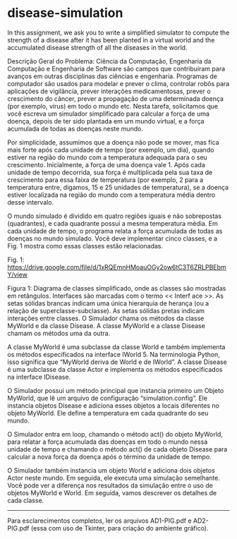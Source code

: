 # disease-simulation
In this assignment, we ask you to write a simplified simulator to compute the strength of a disease after it has been planted in a virtual world and the accumulated disease strength of all the diseases in the world.

Descrição Geral do Problema: Ciência da Computação, Engenharia da Computação e Engenharia de Software são campos que contribuı́ram para avanços em outras disciplinas das ciências e engenharia. Programas de computador são usados para modelar e prever o clima, controlar robôs para aplicações de vigilância, prever interações medicamentosas, prever o crescimento do câncer, prever a propagação de uma determinada doença (por exemplo, vı́rus) em todo o mundo etc. Nesta tarefa, solicitamos que você escreva um simulador simplificado para calcular a força de uma doença, depois de ter sido plantada em um mundo virtual, e a força acumulada de todas as doenças neste mundo.

Por simplicidade, assumimos que a doença não pode se mover, mas fica mais forte após cada unidade de tempo (por exemplo, um dia), quando estiver na região do mundo com a temperatura adequada para o seu crescimento. Inicialmente, a força de uma doença vale 1. Após cada unidade de tempo decorrida, sua força é multiplicada pela sua taxa de crescimento para essa faixa de temperatura (por exemplo, 2 para a temperatura entre, digamos, 15 e 25 unidades de temperatura), se a doença estiver localizada na região do mundo com a temperatura média dentro desse intervalo.

O mundo simulado é dividido em quatro regiões iguais e não sobrepostas (quadrantes), e cada quadrante possui a mesma temperatura média. Em cada unidade de tempo, o programa relata a força acumulada de todas as doenças no mundo simulado. Você deve implementar cinco classes, e a Fig. 1 mostra como essas classes estão relacionadas.

Fig. 1: https://drive.google.com/file/d/1xRQEmnHMoauOGy2ow6tC3T6ZRLPBEbmY/view

Figura 1: Diagrama de classes simplificado, onde as classes são mostradas em retângulos. Interfaces são marcadas com o termo << Interf ace >>. As setas sólidas brancas indicam uma única hierarquia de herança (ou a relação de superclasse-subclasse). As setas sólidas pretas indicam interações entre classes. O Simulador chama os métodos da classe MyWorld e da classe Disease. A classe MyWorld e a classe Disease chamam os métodos uma da outra.

A classe MyWorld é uma subclasse da classe World e também implementa os métodos especificados na interface IWorld 5. Na terminologia Python, isso significa que “MyWorld
deriva de World e de IWorld”. A classe Disease é uma subclasse da classe Actor e implementa os métodos especificados na interface IDisease.

O Simulador possui um método principal que instancia primeiro um Objeto MyWorld, que lê um arquivo de configuração “simulation.config”. Ele instancia objetos Disease e adiciona
esses objetos a locais diferentes no objeto MyWorld. Ele define a temperatura em cada quadrante do seu mundo.

O Simulador entra em loop, chamando o método act() do objeto MyWorld, para relatar a força acumulada das doenças em todo o mundo nessa unidade de tempo e chamando o método act() de cada objeto Disease para calcular a nova força da doença após o término da unidade de tempo.

O Simulador também instancia um objeto World e adiciona dois objetos Actor neste mundo. Em seguida, ele executa uma simulação semelhante. Você pode ver a diferença nos resultados da simulação entre o uso de objetos MyWorld e World. Em seguida, vamos descrever os detalhes de cada classe.
________________________________________________

Para esclarecimentos completos, ler os arquivos AD1-PIG.pdf e AD2-PIG.pdf (essa com uso de Tkinter, para criação do ambiente gráfico).
